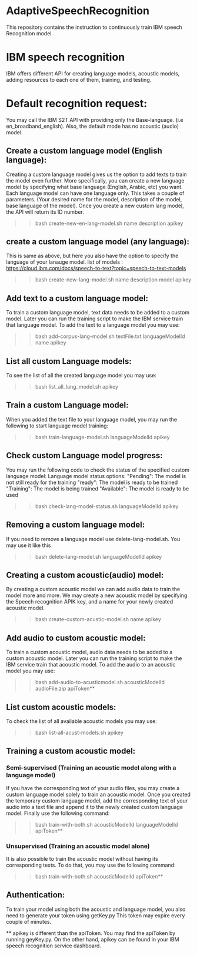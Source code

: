 # AdaptiveSpeechRecognition
This repository contains the instruction to continuously train IBM speech Recognition model. 

# IBM speech recognition

IBM offers different API for creating language models, acoustic models, adding resources to each one of them, training, and testing.

# Default recognition request:

You may call the IBM S2T API with providing only the Base-language. (i.e en_broadband_english).
Also, the default mode has no acoustic (audio) model.

## Create a custom language model (English language):

Creating a custom language model gives us the option to add texts to train the model even further. More specifically, you can create a new language model by specifying what base language (English, Arabic, etc) you want. Each language model can have one language only.
This takes a couple of parameters. (Your desired name for the model, description of the model, base language of the model). Once you create a new custom lang model, the API will return its ID number.

>> bash create-new-en-lang-model.sh name description apikey


## create a custom language model (any language):

This is same as above, but here you also have the option to specify the language of your lanauge model. 
list of models : https://cloud.ibm.com/docs/speech-to-text?topic=speech-to-text-models

>> bash create-new-lang-model.sh name description model apikey


## Add text to a custom language model:

To train a custom language model, text data needs to be added to a custom model. Later you can run the training script to make the IBM service train that language model. To add the text to a language model you may use:

>> bash add-corpus-lang-model.sh textFile.txt languageModelId name apikey


## List all custom Language models:

To see the list of all the created language model you may use:
>> bash list_all_lang_model.sh apikey


## Train a custom Language model:

When you added the text file to your language model, you may run the following to start language model training:
>> bash train-language-model.sh languageModelId apikey


## Check custom Language model progress:

You may run the following code to check the status of the specified custom language model: 
Language model status options:
"Pending": The model is not still ready for the training
"ready": The model is ready to be trained
"Training": The model is being trained
"Available": The model is ready to be used

>> bash check-lang-model-status.sh languageModelId apikey


## Removing a custom language model:

If you need to remove a language model use delete-lang-model.sh. You may use it like this
>> bash delete-lang-model.sh languageModelId apikey


## Creating a custom acoustic(audio) model:

By creating a custom acoustic model we can add audio data to train the model more and more. We may create a new acoustic model by specifying the Speech recognition APIK key, and a name for your newly created acoustic model. 

>> bash create-custom-acustic-model.sh name apikey

## Add audio to custom acoustic model:

To train a custom acoustic model, audio data needs to be added to a custom acoustic model. Later you can run the training script to make the IBM service train that acoustic model. To add the audio to an acoustic model you may use:

>> bash add-audio-to-acusticmodel.sh acousticModelId audioFile.zip apiToken**




## List custom acoustic models:

To check the list of all available acoustic models you may use:
>> bash list-all-acust-models.sh apikey

## Training a custom acoustic model:

### Semi-supervised (Training an acoustic model along with a language model)

If you have the corresponding text of your audio files, you may create a custom language model solely to train an acoustic model. Once you created the temporary custom language model, add the corresponding text of your audio into a text file and append it to the newly created custom language model. Finally use the following command:

>> bash train-with-both.sh acousticModelId languageModelId apiToken**



### Unsupervised (Training an acoustic model alone)

It is also possible to train the acoustic model without having its corresponding texts. To do that, you may use the following command:

>> bash train-with-both.sh acousticModelId apiToken**




## Authentication:
To train your model using both the acoustic and language model, you also need to generate your token using getKey.py
This token may expire every couple of minutes. 

** apikey is different than the apiToken. You may find the apiToken by running geyKey.py. On the other hand, apikey can be found in your IBM speech recognition service dashboard.
